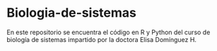 # Biologia-de-sistemas
En este repositorio se encuentra el código en R y Python del curso de biología de sistemas impartido por la doctora Elisa Domínguez H. 
